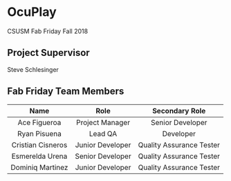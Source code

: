 # OcuPlay
CSUSM Fab Friday Fall 2018

## Project Supervisor
Steve Schlesinger

## Fab Friday Team Members
|Name             |Role            |Secondary Role          |
|:---------------:|:--------------:|:----------------------:|
|Ace Figueroa     |Project Manager |Senior Developer        |
|Ryan Pisuena     |Lead QA         |Developer               |
|Cristian Cisneros|Junior Developer|Quality Assurance Tester|
|Esmerelda Urena  |Senior Developer|Quality Assurance Tester|
|Dominiq Martinez |Junior Developer|Quality Assurance Tester|

